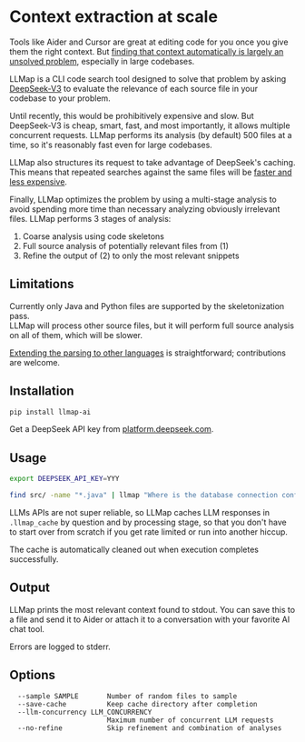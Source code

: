 # Context extraction at scale

Tools like Aider and Cursor are great at editing code for you once you give them the right context. But 
[finding that context automatically is largely an unsolved problem](https://spyced.blogspot.com/2024/12/the-missing-piece-in-ai-coding.html),
especially in large codebases.

LLMap is a CLI code search tool designed to solve that problem by asking  
[DeepSeek-V3](https://huggingface.co/deepseek-ai/DeepSeek-V3) to evaluate the relevance of each source file
in your codebase to your problem.

Until recently, this would be prohibitively expensive and slow.  But DeepSeek-V3 is cheap, smart, fast,
and most importantly, it allows multiple concurrent requests.  LLMap performs its analysis
(by default) 500 files at a time, so it's reasonably fast even for large codebases.

LLMap also structures its request to take advantage of DeepSeek's caching.  This means that repeated
searches against the same files will be [faster and less expensive](https://api-docs.deepseek.com/guides/kv_cache).

Finally, LLMap optimizes the problem by using a multi-stage analysis to avoid spending more time
than necessary analyzing obviously irrelevant files.  LLMap performs 3 stages of analysis:
 1. Coarse analysis using code skeletons
 2. Full source analysis of potentially relevant files from (1)
 3. Refine the output of (2) to only the most relevant snippets

## Limitations

Currently only Java and Python files are supported by the skeletonization pass.  
LLMap will process other source files, but it will perform full source analysis on all of them,
which will be slower.

[Extending the parsing to other languages](https://github.com/jbellis/llmap/blob/master/src/llmap/parse.py)
is straightforward; contributions are welcome.

## Installation

```bash
pip install llmap-ai
```

Get a DeepSeek API key from [platform.deepseek.com](https://platform.deepseek.com).

## Usage

```bash
export DEEPSEEK_API_KEY=YYY

find src/ -name "*.java" | llmap "Where is the database connection configured?"
```

LLMs APIs are not super reliable, so LLMap caches LLM responses in `.llmap_cache` by question and by processing
stage, so that you don't have to start over from scratch if you get rate limited or run into another hiccup.

The cache is automatically cleaned out when execution completes successfully.

## Output

LLMap prints the most relevant context found to stdout.  You can save this to a file and send it to Aider
or attach it to a conversation with your favorite AI chat tool.

Errors are logged to stderr.

## Options

```
  --sample SAMPLE       Number of random files to sample
  --save-cache          Keep cache directory after completion
  --llm-concurrency LLM_CONCURRENCY
                        Maximum number of concurrent LLM requests
  --no-refine           Skip refinement and combination of analyses
```